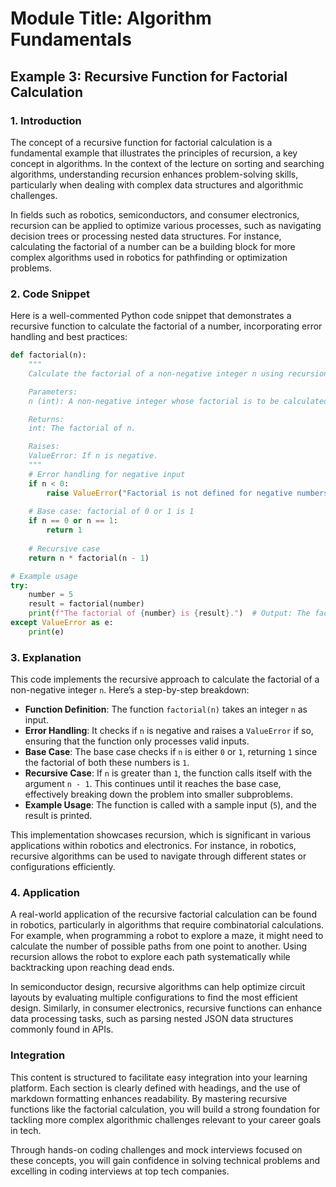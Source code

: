 # Module Title: Algorithm Fundamentals

## Example 3: Recursive Function for Factorial Calculation

### 1. Introduction
The concept of a recursive function for factorial calculation is a fundamental example that illustrates the principles of recursion, a key concept in algorithms. In the context of the lecture on sorting and searching algorithms, understanding recursion enhances problem-solving skills, particularly when dealing with complex data structures and algorithmic challenges. 

In fields such as robotics, semiconductors, and consumer electronics, recursion can be applied to optimize various processes, such as navigating decision trees or processing nested data structures. For instance, calculating the factorial of a number can be a building block for more complex algorithms used in robotics for pathfinding or optimization problems.

### 2. Code Snippet
Here is a well-commented Python code snippet that demonstrates a recursive function to calculate the factorial of a number, incorporating error handling and best practices:

```python
def factorial(n):
    """
    Calculate the factorial of a non-negative integer n using recursion.

    Parameters:
    n (int): A non-negative integer whose factorial is to be calculated.

    Returns:
    int: The factorial of n.

    Raises:
    ValueError: If n is negative.
    """
    # Error handling for negative input
    if n < 0:
        raise ValueError("Factorial is not defined for negative numbers.")
    
    # Base case: factorial of 0 or 1 is 1
    if n == 0 or n == 1:
        return 1
    
    # Recursive case
    return n * factorial(n - 1)

# Example usage
try:
    number = 5
    result = factorial(number)
    print(f"The factorial of {number} is {result}.")  # Output: The factorial of 5 is 120.
except ValueError as e:
    print(e)
```

### 3. Explanation
This code implements the recursive approach to calculate the factorial of a non-negative integer `n`. Here’s a step-by-step breakdown:

- **Function Definition**: The function `factorial(n)` takes an integer `n` as input.
- **Error Handling**: It checks if `n` is negative and raises a `ValueError` if so, ensuring that the function only processes valid inputs.
- **Base Case**: The base case checks if `n` is either `0` or `1`, returning `1` since the factorial of both these numbers is `1`.
- **Recursive Case**: If `n` is greater than `1`, the function calls itself with the argument `n - 1`. This continues until it reaches the base case, effectively breaking down the problem into smaller subproblems.
- **Example Usage**: The function is called with a sample input (`5`), and the result is printed.

This implementation showcases recursion, which is significant in various applications within robotics and electronics. For instance, in robotics, recursive algorithms can be used to navigate through different states or configurations efficiently.

### 4. Application
A real-world application of the recursive factorial calculation can be found in robotics, particularly in algorithms that require combinatorial calculations. For example, when programming a robot to explore a maze, it might need to calculate the number of possible paths from one point to another. Using recursion allows the robot to explore each path systematically while backtracking upon reaching dead ends.

In semiconductor design, recursive algorithms can help optimize circuit layouts by evaluating multiple configurations to find the most efficient design. Similarly, in consumer electronics, recursive functions can enhance data processing tasks, such as parsing nested JSON data structures commonly found in APIs.

### Integration
This content is structured to facilitate easy integration into your learning platform. Each section is clearly defined with headings, and the use of markdown formatting enhances readability. By mastering recursive functions like the factorial calculation, you will build a strong foundation for tackling more complex algorithmic challenges relevant to your career goals in tech. 

Through hands-on coding challenges and mock interviews focused on these concepts, you will gain confidence in solving technical problems and excelling in coding interviews at top tech companies.